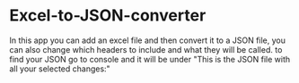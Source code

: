 # Excel-to-JSON-converter
In this app you can add an excel file and then convert it to a JSON file, you can also change which headers to include and what they will be called. to find your JSON go to console and it will be under "This is the JSON file with all your selected changes:"
